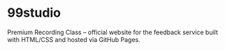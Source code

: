 # 99studio
Premium Recording Class – official website for the feedback service built with HTML/CSS and hosted via GitHub Pages.
